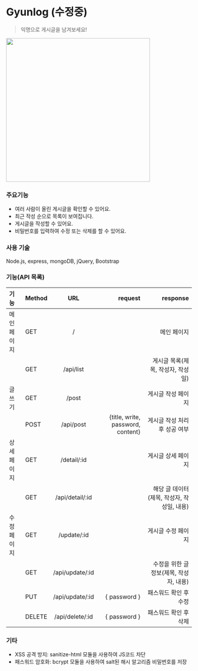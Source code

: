 # Gyunlog (수정중)

>익명으로 게시글을 남겨보세요!

<img src="https://user-images.githubusercontent.com/58046372/112098879-ddce7980-8be5-11eb-9e2c-9ae34d813e63.jpg" height="390px">

### 주요기능
- 여러 사람이 올린 게시글을 확인할 수 있어요.
- 최근 작성 순으로 목록이 보여집니다.
- 게시글을 작성할 수 있어요.
- 비밀번호를 입력하여 수정 또는 삭제를 할 수 있어요.

### 사용 기술
Node.js, express, mongoDB, jQuery, Bootstrap


### 기능(API 목록)

| 기능 | Method    | URL | request | response |
| :-       | -    | :-: | -:      | -:       |
| 메인페이지  | GET | / |  | 메인 페이지 |
|          | GET | /api/list |  | 게시글 목록(제목, 작성자, 작성일) |
| 글쓰기     | GET | /post | | 게시글 작성 페이지 |
|          | POST | /api/post | {title, write, password, content} | 게시글 작성 처리 후 성공 여부 |
| 상세 페이지 | GET | /detail/:id |  | 게시글 상세 페이지 |
|          | GET | /api/detail/:id |  | 해당 글 데이터(제목, 작성자, 작성일, 내용) |
| 수정 페이지 | GET | /update/:id |  | 게시글 수정 페이지 |
|          | GET | /api/update/:id |  | 수정을 위한 글 정보(제목, 작성자, 내용) |
|          | PUT | /api/update/:id | { password } | 패스워드 확인 후 수정 |
|          | DELETE | /api/delete/:id | { password } | 패스워드 확인 후 삭제 |

### 기타
- XSS 공격 방지: sanitize-html 모듈을 사용하여 JS코드 차단
- 패스워드 암호화: bcrypt 모듈을 사용하여 salt된 해시 알고리즘 비밀번호를 저장

